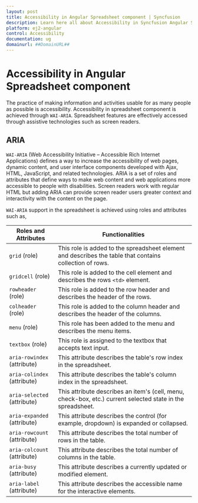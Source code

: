 ```yaml
---
layout: post
title: Accessibility in Angular Spreadsheet component | Syncfusion
description: Learn here all about Accessibility in Syncfusion Angular Spreadsheet component of Syncfusion Essential JS 2 and more.
platform: ej2-angular
control: Accessibility 
documentation: ug
domainurl: ##DomainURL##
---
```


# Accessibility in Angular Spreadsheet component

The practice of making information and activities usable for as many people as possible is accessibility. Accessibility in spreadsheet component is achieved through `WAI-ARIA`. Spreadsheet features are effectively accessed through assistive technologies such as screen readers.

## ARIA

`WAI-ARIA` (Web Accessibility Initiative – Accessible Rich Internet Applications) defines a way to increase the accessibility of web pages, dynamic content, and user interface components developed with Ajax, HTML, JavaScript, and related technologies. ARIA is a set of roles and attributes that define ways to make web content and web applications more accessible to people with disabilities. Screen readers work with regular HTML but adding ARIA can provide screen reader users greater context and interactivity with the content on the page.

`WAI-ARIA` support in the spreadsheet is achieved using roles and attributes such as,

| Roles and Attributes | Functionalities |
|-------|---------|
| `grid` (role) | This role is added to the spreadsheet element and describes the table that contains collection of rows. |
| `gridcell` (role) | This role is added to the cell element and describes the rows `<td>` element. |
| `rowheader` (role) | This role is added to the row header and describes the header of the rows. |
| `colheader` (role) | This role is added to the column header and describes the header of the columns. |
| `menu` (role) | This role has been added to the menu and describes the menu items. |
| `textbox` (role) | This role is assigned to the textbox that accepts text input. |
| `aria-rowindex` (attribute) | This attribute describes the table's row index in the spreadsheet. |
| `aria-colindex` (attribute) | This attribute describes the table's column index in the spreadsheet.|
| `aria-selected` (attribute) | This attribute describes an item's (cell, menu, check-box, etc.) current selected state in the spreadsheet. |
| `aria-expanded` (attribute) | This attribute describes the control (for example, dropdown) is expanded or collapsed. |
| `aria-rowcount` (attribute) | This attribute describes the total number of rows in the table. |
| `aria-colcount` (attribute) | This attribute describes the total number of columns in the table. |
| `aria-busy` (attribute) | This attribute describes a currently updated or modified element. |
| `aria-label` (attribute) | This attribute describes the accessible name for the interactive elements. |
